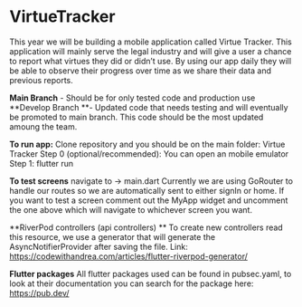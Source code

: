 # VirtueTracker
This year we will be building a mobile application called Virtue Tracker. This application will mainly serve the legal industry and will give a user a chance to report what virtues they did or didn’t use. By using our app daily they will be able to observe their progress over time as we share their data and previous reports.

**Main Branch** - Should be for only tested code and production use
**Develop Branch **- Updated code that needs testing and will eventually be promoted to main branch. This code should be the most updated amoung the team.

**To run app:**
Clone repository and you should be on the main folder: Virtue Tracker
Step 0 (optional/recommended): You can open an mobile emulator
Step 1: flutter run

**To test screens** navigate to -> main.dart
Currently we are using GoRouter to handle our routes so we are automatically sent to either signIn or home. If you want to test a screen comment out the MyApp widget and uncomment the one above which will navigate to whichever screen you want.

**RiverPod controllers (api controllers) **
To create new controllers read this resource, we use a generator that will generate the AsyncNotifierProvider after saving the file. Link: https://codewithandrea.com/articles/flutter-riverpod-generator/

**Flutter packages** 
All flutter packages used can be found in pubsec.yaml, to look at their documentation you can search for the package here: https://pub.dev/


